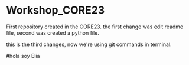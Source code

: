 # Workshop_CORE23
First repository created in the CORE23. 
the first change was edit readme file, second was created a python file.

this is the third changes, now we're using git commands in terminal. 


#hola  soy Elia